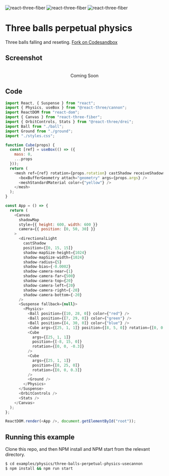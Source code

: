 ![react-three-fiber](https://img.shields.io/badge/dynamic/json?url=https://raw.githubusercontent.com/onion2k/r3f-by-example/develop/examples/physics/three-balls-perpetual-physics-usecannon/package.json&label=react-three-fiber&query=$.dependencies['react-three-fiber']&color=green) ![react-three-fiber](https://img.shields.io/badge/dynamic/json?url=https://raw.githubusercontent.com/onion2k/r3f-by-example/develop/examples/physics/three-balls-perpetual-physics-usecannon/package.json&label=three&query=$.dependencies['three']&color=green) ![react-three-fiber](https://img.shields.io/badge/dynamic/json?url=https://raw.githubusercontent.com/onion2k/r3f-by-example/develop/examples/physics/three-balls-perpetual-physics-usecannon/package.json&label=@react-three/drei&query=$.dependencies['@react-three/drei']&color=green)

# Three balls perpetual physics

Three balls falling and reseting. [Fork on Codesandbox](https://githubbox.com/onion2k/r3f-by-example/tree/develop/examples/physics/three-balls-perpetual-physics-usecannon)

## Screenshot
<div align="center">
  <br>
    Coming Soon
  <br>
</div>

## Code
```js
import React, { Suspense } from "react";
import { Physics, useBox } from "@react-three/cannon";
import ReactDOM from "react-dom";
import { Canvas } from "react-three-fiber";
import { OrbitControls, Stats } from "@react-three/drei";
import Ball from "./ball";
import Ground from "./ground";
import "./styles.css";

function Cube(props) {
  const [ref] = useBox(() => ({
    mass: 0,
    ...props
  }));
  return (
    <mesh ref={ref} rotation={props.rotation} castShadow receiveShadow>
      <boxBufferGeometry attach="geometry" args={props.args} />
      <meshStandardMaterial color={"yellow"} />
    </mesh>
  );
}

const App = () => {
  return (
    <Canvas
      shadowMap
      style={{ height: 600, width: 600 }}
      camera={{ position: [0, 50, 30] }}
    >
      <directionalLight
        castShadow
        position={[0, 15, 15]}
        shadow-mapSize-height={1024}
        shadow-mapSize-width={1024}
        shadow-radius={5}
        shadow-bias={-0.0002}
        shadow-camera-near={1}
        shadow-camera-far={500}
        shadow-camera-top={20}
        shadow-camera-left={20}
        shadow-camera-right={-20}
        shadow-camera-bottom={-20}
      />
      <Suspense fallback={null}>
        <Physics>
          <Ball position={[10, 28, 0]} color={"red"} />
          <Ball position={[7, 29, 0]} color={"green"} />
          <Ball position={[4, 30, 0]} color={"blue"} />
          <Cube args={[25, 1, 1]} position={[8, 5, 0]} rotation={[0, 0, 0.3]} />
          <Cube
            args={[25, 1, 1]}
            position={[-8, 15, 0]}
            rotation={[0, 0, -0.3]}
          />
          <Cube
            args={[25, 1, 1]}
            position={[8, 25, 0]}
            rotation={[0, 0, 0.3]}
          />
          <Ground />
        </Physics>
      </Suspense>
      <OrbitControls />
      <Stats />
    </Canvas>
  );
};

ReactDOM.render(<App />, document.getElementById("root"));

```

## Running this example

Clone this repo, and then NPM install and NPM start from the relevant directory.

```bash
$ cd examples/physics/three-balls-perpetual-physics-usecannon
$ npm install && npm run start
```